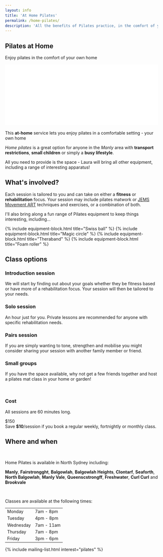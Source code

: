 ```yaml
---
layout: info
title: 'At Home Pilates'
permalink: /home-pilates/
description: 'All the benefits of Pilates practice, in the comfort of your own home.'
---
```


<section class="section section-splash">
	<div class="layer layer-img b-lazy" data-src="/images/section-bgs/shutterstock_50752900.jpg"></div>
	<div class="layer layer-gradient layer-gradient-dark"></div>
	<div class="container">
		<div class="row">
			<div class="col-sm-12">
				<h1>Pilates at Home</h1>
				<p>Enjoy pilates in the comfort of your own home</p>
				<p>
					<img src="/images/logo-splash.png" class="logo" />
				</p>
			</div>
		</div>
	</div>
</section>

<section class="section section-quote">
	<div class="container">
		<div class="row">
			<div class="col-sm-8 col-sm-offset-2">
				<p>This <strong>at-home</strong> service lets you enjoy pilates in a comfortable setting - your own home</p>
				<p><em>Home pilates</em> is a great option for anyone in the <em>Manly</em> area with <strong>transport restrictions</strong>, <strong>small children</strong> or simply a <strong>busy lifestyle</strong>.</p>
				<p>All you need to provide is the space - Laura will bring all other equipment, including a range of interesting apparatus!</p>
			</div>
		</div>
	</div>
</section>

<section class="section section-lightOnDark">
	<div class="layer layer-img b-lazy" data-src="/images/section-bgs/P1060469.jpg"></div>
	<div class="container">
		<div class="row">
			<div class="col-sm-5 col-sm-offset-7">
				<h2 class="section_title">What's involved?</h2>
				<p>Each session is tailored to you and can take on either a <strong>fitness</strong> or <strong>rehabilitation</strong> focus. Your session may include pilates matwork or <a href="http://www.jemsmovement.com/" target="_blank">JEMS Movement ART</a> techniques and exercises, or a combination of both.</p>
				<p>I'll also bring along a fun range of Pilates equipment to keep things interesting, including...</p>
			</div>
		</div>
	</div>
</section>

<section class="blockGrid">
	{% include equipment-block.html title="Swiss ball" %}
	{% include equipment-block.html title="Magic circle" %}
	{% include equipment-block.html title="Theraband" %}
	{% include equipment-block.html title="Foam roller" %}
</section>


<section class="section">
	<div class="container">
		<div class="row">
			<div class="col-sm-12">
				<h2 class="section_title section_title-full">Class options</h2>
			</div>
			<div class="col-sm-6">
				<h3>Introduction session</h3>
				<div class="row">
					<div class="col-sm-10 col-sm-offset-2">
						<p>We will start by finding out about your goals whether they be fitness based or have more of a rehabilitation focus. Your session will then be tailored to your needs.</p>
					</div><!-- .col-sm-10 col-sm-offset-2 -->
				</div><!-- .row -->
				<h3>Solo session</h3>
				<div class="row">
					<div class="col-sm-10 col-sm-offset-2">
						<p>An hour just for you. Private lessons are recommended for anyone with specific rehabilitation needs.</p>
					</div>
				</div>
				<h3>Pairs session</h3>
				<div class="row">
					<div class="col-sm-10 col-sm-offset-2">
						<p>If you are simply wanting to tone, strengthen and mobilise you might consider sharing your session with another family member or friend.</p>
					</div>
				</div>
				<h3>Small groups</h3>
				<div class="row">
					<div class="col-sm-10 col-sm-offset-2">
						<p>If you have the space available, why not get a few friends together and host a pilates mat class in your home or garden!</p>
					</div>
				</div>
			</div>
			<div class="col-sm-4 col-sm-offset-1">
				<br>
				<div class="well well-product">
					<h3>Cost</h3>
					<p>All sessions are 60 minutes long.</p>
					<div class="cost">
						<div class="cost_price">$150</div>
						<!-- <div class="cost_details">1 hour session</div> -->
					</div>
				</div><!-- .well -->
				<div class="well well-info well-announce">
					Save <strong>$10</strong>/session if you book a regular weekly, fortnightly or monthly class.
				</div><!-- .well well-info -->
			</div>
		</div><!-- .row -->
	</div>
</section>

<section class="section section-tight">
	<div class="layer layer-img layer-inset b-lazy" data-src="/images/section-bgs/home-availability-map.jpg"></div>
	<div class="layer layer-gradient-light"></div><!-- .layer layer-gradient-light -->
	<div class="container">
		<div class="row">
			<div class="col-sm-12">
				<h2 class="section_title section_title-full">Where and when</h2>
			</div>
			<div class="col-sm-6">
				<!-- <h2 class="section_title">Where and when...</h2> -->
				<br />
				<p>Home Pilates is available in North Sydney including:</p>
				<p class="indent-sm locations">
					<strong>Manly</strong>, <strong>Fairstrongght</strong>, <strong>Balgowlah</strong>, <strong>Balgowlah Heights</strong>, <strong>Clontarf</strong>, <strong>Seaforth</strong>, <strong>North Balgowlah</strong>, <strong>Manly Vale</strong>, <strong>Queenscstrongff</strong>, <strong>Freshwater</strong>, <strong>Curl Curl</strong> and <strong>Brookvale</strong>
				</p>
				<!-- <ul class="locationList">
					<li>Manly</li>
					<li>Fairlight</li>
					<li>Balgowlah</li>
					<li>Balgowlah Heights</li>
					<li>Clontarf</li>
					<li>Seaforth</li>
					<li>North Balgowlah</li>
					<li>Manly Vale</li>
					<li>Queenscliff</li>
					<li>Freshwater</li>
					<li>Curl Curl</li>
					<li>Brookvale</li>
				</ul> -->
				<!-- <h2 class="section_title">When...</h2> -->
				<br />
				<p>Classes are available at the following times:</p>
				<div class="indent-sm">
					<div class="availability">
						<table>
							<tbody>
								<tr><td>Monday</td><td>7am - 8pm</td></tr>
								<tr><td>Tuesday</td><td>4pm - 8pm</td></tr>
								<tr><td>Wednesday</td><td>7am - 11am</td></tr>
								<tr><td>Thursday</td><td>7am - 8pm</td></tr>
								<tr><td>Friday</td><td>3pm - 6pm</td></tr>
							</tbody>
						</table><!-- .table -->
					</div><!-- .availability -->
				</div><!-- .indent-sm -->
			</div>
		</div>
	</div>
</section>

{% include mailing-list.html interest="pilates" %}
